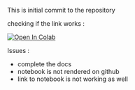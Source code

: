 This is initial commit to the repository

checking if the link works : 


[![Open In Colab](https://colab.research.google.com/assets/colab-badge.svg)](https://colab.research.google.com/github/bilalazh/Arxiv-Research-Pooler/blob/main/Arxiv_Research_pooler.ipynb)



Issues : 
- complete the docs 
- notebook is not rendered on github 
- link to notebook is not working as well
